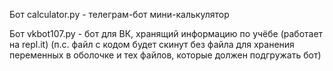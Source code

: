 Бот calculator.py - телеграм-бот мини-калькулятор

Бот vkbot107.py - бот для ВК, хранящий информацию по учёбе (работает на repl.it) (п.с. файл с кодом будет скинут без файла для хранения переменных в оболочке и тех файлов, которые должен подгружать бот)
